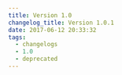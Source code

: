 ```yaml
---
title: Version 1.0
changelog_title: Version 1.0.1
date: 2017-06-12 20:33:32
tags:
  - changelogs
  - 1.0
  - deprecated
---
```


<script src="https://gist.github.com/spinnaker-release/b3515a47abbcdc86f0cfdc2bd6cb8a17.js"></script>
